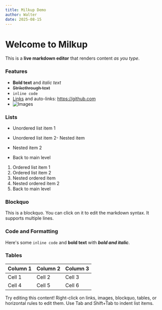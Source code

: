 ```yaml
---
title: Milkup Demo
author: Walter
date: 2025-08-15
---
```


# Welcome to Milkup

This is a **live markdown editor** that renders content *as you type*.

### Features

- **Bold text** and *italic text*
- ~~Strikethrough text~~
- `inline code`
- [Links](https://example.com) and auto-links: https://github.com
- ![Images](https://via.placeholder.com/300x200/007acc/white?text=Demo+Image)

### Lists

- Unordered list item 1
- Unordered list item 2- Nested item

- Nested item 2
- Back to main level

1. Ordered list item 1
2. Ordered list item 2
1. Nested ordered item
2. Nested ordered item 2
3. Back to main level

### Blockquo

This is a blockquo. You can click on it to edit the markdown syntax.
It supports multiple lines.

### Code and Formatting

Here's some `inline code` and **bold text** with ***bold and italic***.

### Tables

| Column 1 | Column 2 | Column 3 |
|----------|----------|----------|
| Cell 1   | Cell 2   | Cell 3   |
| Cell 4   | Cell 5   | Cell 6   |

Try editing this content! Right-click on links, images, blockquo, tables, or horizontal rules to edit them. Use Tab and Shift+Tab to indent list items.

